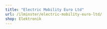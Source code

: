 ```yaml
---
title: "Electric Mobility Euro Ltd"
url: /ilminster/electric-mobility-euro-ltd/
shop: Elektronik
---
```

